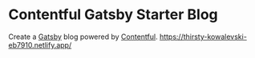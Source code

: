 # Contentful Gatsby Starter Blog

Create a [Gatsby](http://gatsbyjs.com/) blog powered by [Contentful](https://www.contentful.com).
https://thirsty-kowalevski-eb7910.netlify.app/
